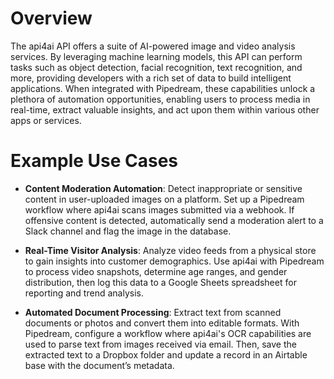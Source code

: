 # Overview

The api4ai API offers a suite of AI-powered image and video analysis services. By leveraging machine learning models, this API can perform tasks such as object detection, facial recognition, text recognition, and more, providing developers with a rich set of data to build intelligent applications. When integrated with Pipedream, these capabilities unlock a plethora of automation opportunities, enabling users to process media in real-time, extract valuable insights, and act upon them within various other apps or services.

# Example Use Cases

- **Content Moderation Automation**: Detect inappropriate or sensitive content in user-uploaded images on a platform. Set up a Pipedream workflow where api4ai scans images submitted via a webhook. If offensive content is detected, automatically send a moderation alert to a Slack channel and flag the image in the database.

- **Real-Time Visitor Analysis**: Analyze video feeds from a physical store to gain insights into customer demographics. Use api4ai with Pipedream to process video snapshots, determine age ranges, and gender distribution, then log this data to a Google Sheets spreadsheet for reporting and trend analysis.

- **Automated Document Processing**: Extract text from scanned documents or photos and convert them into editable formats. With Pipedream, configure a workflow where api4ai's OCR capabilities are used to parse text from images received via email. Then, save the extracted text to a Dropbox folder and update a record in an Airtable base with the document’s metadata.
